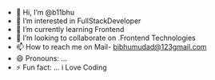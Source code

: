 - 👋 Hi, I’m @b11bhu
- 👀 I’m interested in FullStackDeveloper
- 🌱 I’m currently learning Frontend
- 💞️ I’m looking to collaborate on .Frontend Technologies
- 📫 How to reach me on Mail- bibhumudad@123gmail.com
- 😄 Pronouns: ...
- ⚡ Fun fact: ... i Love Coding

<!---
b11bhu/b11bhu is a ✨ special ✨ repository because its `README.md` (this file) appears on your GitHub profile.
You can click the Preview link to take a look at your changes.
--->
